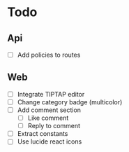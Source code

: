 # Todo

## Api

- [ ] Add policies to routes

## Web

- [ ] Integrate TIPTAP editor
- [ ] Change category badge (multicolor)
- [ ] Add comment section
  - [ ] Like comment
  - [ ] Reply to comment
- [ ] Extract constants
- [ ] Use lucide react icons
